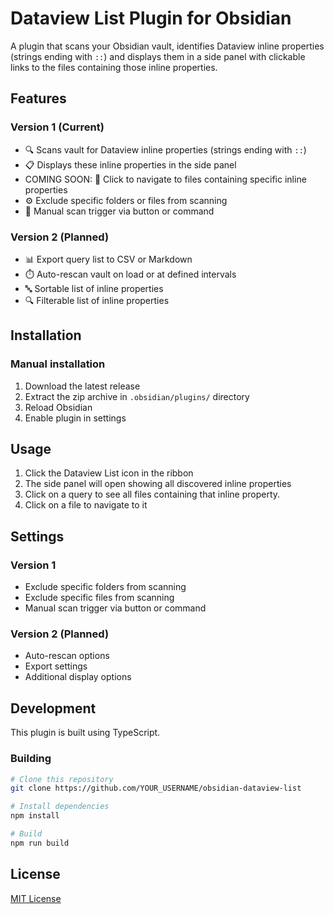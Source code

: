 # Dataview List Plugin for Obsidian

A plugin that scans your Obsidian vault, identifies Dataview inline properties (strings ending with `::`) and displays them in a side panel with clickable links to the files containing those inline properties. 

## Features

### Version 1 (Current)
- 🔍 Scans vault for Dataview inline properties (strings ending with `::`)
- 📋 Displays these inline properties in the side panel
- COMING SOON: 🔗 Click to navigate to files containing specific inline properties
- ⚙️ Exclude specific folders or files from scanning
- 🔄 Manual scan trigger via button or command

### Version 2 (Planned)
- 📊 Export query list to CSV or Markdown
- ⏱️ Auto-rescan vault on load or at defined intervals
- 🔤 Sortable list of inline properties
- 🔍 Filterable list of inline properties

## Installation

### Manual installation
1. Download the latest release
2. Extract the zip archive in `.obsidian/plugins/` directory
3. Reload Obsidian
4. Enable plugin in settings

## Usage

1. Click the Dataview List icon in the ribbon
2. The side panel will open showing all discovered inline properties
3. Click on a query to see all files containing that inline property. 
4. Click on a file to navigate to it

## Settings

### Version 1
- Exclude specific folders from scanning
- Exclude specific files from scanning
- Manual scan trigger via button or command

### Version 2 (Planned)
- Auto-rescan options
- Export settings
- Additional display options

## Development

This plugin is built using TypeScript. 

### Building

```bash
# Clone this repository
git clone https://github.com/YOUR_USERNAME/obsidian-dataview-list

# Install dependencies
npm install

# Build
npm run build
```

## License

[MIT License](LICENSE) 